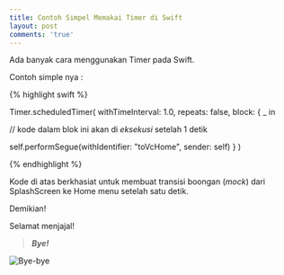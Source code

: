 ```yaml
---
title: Contoh Simpel Memakai Timer di Swift
layout: post
comments: 'true'
---
```


Ada banyak cara menggunakan Timer pada Swift. 

Contoh simple nya : 


{%  highlight swift %}

Timer.scheduledTimer( withTimeInterval: 1.0, repeats: false,  block: { _ in 
                            
  // kode dalam blok ini akan di _eksekusi_ setelah 1 detik
													
  self.performSegue(withIdentifier: "toVcHome", sender: self)
 }
)

{%  endhighlight %}

Kode di atas berkhasiat untuk membuat transisi boongan (_mock_) dari SplashScreen ke Home menu setelah satu detik.

Demikian!


Selamat menjajal! 

> ***Bye!***

![Bye-bye](http://i.imgur.com/aSYMQW1.gif)

